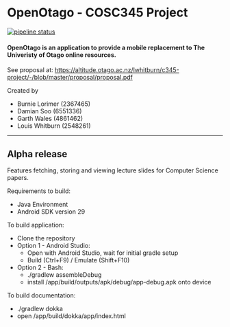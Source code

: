 # OpenOtago - COSC345 Project
[![pipeline status](https://altitude.otago.ac.nz/lwhitburn/c345-project/badges/master/pipeline.svg)](https://altitude.otago.ac.nz/lwhitburn/c345-project/-/commits/master)

#### OpenOtago is an application to provide a mobile replacement to The Univeristy of Otago online resources.

See proposal at: https://altitude.otago.ac.nz/lwhitburn/c345-project/-/blob/master/proposal/proposal.pdf

Created by
 - Burnie Lorimer (2367465)
 - Damian Soo (6551336)
 - Garth Wales (4861462) 
 - Louis Whitburn (2548261)


----
## Alpha release
Features fetching, storing and viewing lecture slides for Computer Science papers.

Requirements to build:
 - Java Environment
 - Android SDK version 29 

To build application:
- Clone the repository
- Option 1 - Android Studio:
    - Open with Android Studio, wait for initial gradle setup
    - Build (Ctrl+F9) / Emulate (Shift+F10)
- Option 2 - Bash:
    - ./gradlew assembleDebug
    - install /app/build/outputs/apk/debug/app-debug.apk onto device

To build documentation:
 - ./gradlew dokka
 - open /app/build/dokka/app/index.html
